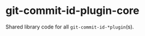 git-commit-id-plugin-core
==================================

Shared library code for all `git-commit-id-*plugin`(s).
